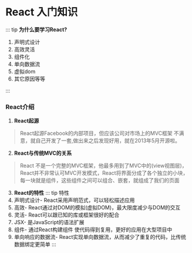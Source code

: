 # React 入门知识

::: tip  **为什么要学习React?**

1. 声明式设计
2. 高效灵活
3. 组件化
4. 单向数据流
5. 虚拟dom
6. 其它原因等等

:::

### React介绍

1. **React起源**
>
> React起源Facebook的内部项目，但应该公司对市场上的MVC框架 不满意，就自己开发了一套,做出来之后发现好用，就在2013年5月开源啦。

2. **React与传统MVC的关系**

> React 不是一个完整的MVC框架，他最多用到了MVC中的(view视图层)，React并不非常认可MVC开发模式，React将界面分成了各个独立的小块，每一块就是组件，这些组件之间可以组合、嵌套，就组成了我们的页面
>
3. **React的特性**
::: tip  特性
1. 声明式设计- React采用声明范式，可以轻松描述应用
2. 高效- React通过对DOM的模拟(虚拟DOM)，最大限度减少与DOM的交互
3. 灵活- React可以跟已知的库或框架很好的配合
4. JSX- 是JavaScript的语法扩展
5. 组件- 通过React构建组件 使代码得到复用，更好的应用在大型项目中
6. 单向响应的数据流- React实现单向数据流，从而减少了重复的代码，比传统数据绑定更简单
:::
